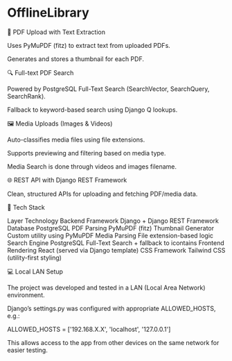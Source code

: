# OfflineLibrary
📄 PDF Upload with Text Extraction

Uses PyMuPDF (fitz) to extract text from uploaded PDFs.

Generates and stores a thumbnail for each PDF.

🔍 Full-text PDF Search

Powered by PostgreSQL Full-Text Search (SearchVector, SearchQuery, SearchRank).

Fallback to keyword-based search using Django Q lookups.

🖼️ Media Uploads (Images & Videos)

Auto-classifies media files using file extensions.

Supports previewing and filtering based on media type.

Media Search is done through videos and images filename.

🌐 REST API with Django REST Framework

Clean, structured APIs for uploading and fetching PDF/media data.

🧰 Tech Stack

Layer	Technology
Backend Framework	Django + Django REST Framework
Database	PostgreSQL
PDF Parsing	PyMuPDF (fitz)
Thumbnail Generator	Custom utility using PyMuPDF
Media Parsing	File extension-based logic
Search Engine	PostgreSQL Full-Text Search + fallback to icontains
Frontend Rendering	React (served via Django template)
CSS Framework	Tailwind CSS (utility-first styling)

💻 Local LAN Setup

The project was developed and tested in a LAN (Local Area Network) environment.

Django’s settings.py was configured with appropriate ALLOWED_HOSTS, e.g.:

ALLOWED_HOSTS = ['192.168.X.X', 'localhost', '127.0.0.1']

This allows access to the app from other devices on the same network for easier testing.
